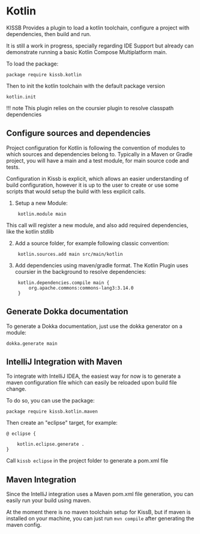 # Kotlin

KISSB Provides a plugin to load a kotlin toolchain, configure a project with dependencies, then build and run. 

It is still a work in progress, specially regarding IDE Support but already can demonstrate running a basic Kotlin Compose Multiplatform main.

To load the package:

    package require kissb.kotlin

Then to init the kotlin toolchain with the default package version

    kotlin.init

!!! note 
    This plugin relies on the coursier plugin to resolve classpath dependencies

## Configure sources and dependencies 

Project configuration for Kotlin is following the convention of modules to which sources and dependencies belong to. 
Typically in a Maven or Gradle project, you will have a main and a test module, for main source code and tests. 

Configuration in Kissb is explicit, which allows an easier understanding of build configuration, however it is up to the user to create or use some scripts that would setup the build with less explicit calls.

1. Setup a new Module: 

        kotlin.module main

This call will register a new module, and also add required dependencies, like the kotlin stdlib

2. Add a source folder, for example following classic convention: 

        kotlin.sources.add main src/main/kotlin

3. Add dependencies using maven/gradle format. The Kotlin Plugin uses coursier in the background to resolve dependencies:

        kotlin.dependencies.compile main {
            org.apache.commons:commons-lang3:3.14.0
        }




## Generate Dokka documentation

To generate a Dokka documentation, just use the dokka generator on a module:

    dokka.generate main


## IntelliJ Integration with Maven 

To integrate with IntelliJ IDEA, the easiest way for now is to generate a maven configuration file which can easily be reloaded upon build file change.

To do so, you can use the package: 

    package require kissb.kotlin.maven

Then create an "eclipse" target, for example: 

    @ eclipse {

        kotlin.eclipse.generate .
    }

Call `kissb eclipse` in the project folder to generate a pom.xml file 

## Maven Integration

Since the IntelliJ integration uses a Maven pom.xml file generation, you can easily run your build using maven. 

At the moment there is no maven toolchain setup for KissB, but if maven is installed on your machine, you can just run `mvn compile` after generating the maven config.
 
